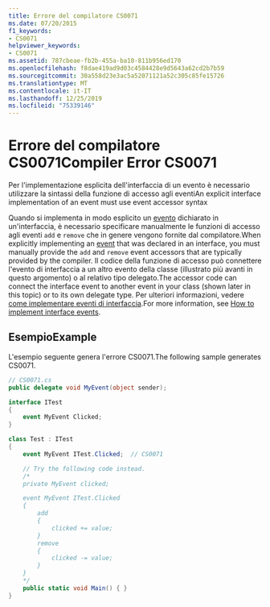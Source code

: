 ```yaml
---
title: Errore del compilatore CS0071
ms.date: 07/20/2015
f1_keywords:
- CS0071
helpviewer_keywords:
- CS0071
ms.assetid: 787cbeae-fb2b-455a-ba10-811b956ed170
ms.openlocfilehash: f8dae419ad9d03c4584428e9d5643a62cd2b7b59
ms.sourcegitcommit: 30a558d23e3ac5a52071121a52c305c85fe15726
ms.translationtype: MT
ms.contentlocale: it-IT
ms.lasthandoff: 12/25/2019
ms.locfileid: "75339146"
---
```

# <a name="compiler-error-cs0071"></a><span data-ttu-id="c1594-102">Errore del compilatore CS0071</span><span class="sxs-lookup"><span data-stu-id="c1594-102">Compiler Error CS0071</span></span>

<span data-ttu-id="c1594-103">Per l'implementazione esplicita dell'interfaccia di un evento è necessario utilizzare la sintassi della funzione di accesso agli eventi</span><span class="sxs-lookup"><span data-stu-id="c1594-103">An explicit interface implementation of an event must use event accessor syntax</span></span>

<span data-ttu-id="c1594-104">Quando si implementa in modo esplicito un [evento](../keywords/event.md) dichiarato in un'interfaccia, è necessario specificare manualmente le funzioni di accesso agli eventi `add` e `remove` che in genere vengono fornite dal compilatore.</span><span class="sxs-lookup"><span data-stu-id="c1594-104">When explicitly implementing an [event](../keywords/event.md) that was declared in an interface, you must manually provide the `add` and `remove` event accessors that are typically provided by the compiler.</span></span> <span data-ttu-id="c1594-105">Il codice della funzione di accesso può connettere l'evento di interfaccia a un altro evento della classe (illustrato più avanti in questo argomento) o al relativo tipo delegato.</span><span class="sxs-lookup"><span data-stu-id="c1594-105">The accessor code can connect the interface event to another event in your class (shown later in this topic) or to its own delegate type.</span></span> <span data-ttu-id="c1594-106">Per ulteriori informazioni, vedere [come implementare eventi di interfaccia](../../programming-guide/events/how-to-implement-interface-events.md).</span><span class="sxs-lookup"><span data-stu-id="c1594-106">For more information, see [How to implement interface events](../../programming-guide/events/how-to-implement-interface-events.md).</span></span>
  
## <a name="example"></a><span data-ttu-id="c1594-107">Esempio</span><span class="sxs-lookup"><span data-stu-id="c1594-107">Example</span></span>

 <span data-ttu-id="c1594-108">L'esempio seguente genera l'errore CS0071.</span><span class="sxs-lookup"><span data-stu-id="c1594-108">The following sample generates CS0071.</span></span>

```csharp
// CS0071.cs
public delegate void MyEvent(object sender);

interface ITest
{
    event MyEvent Clicked;
}

class Test : ITest
{
    event MyEvent ITest.Clicked;  // CS0071

    // Try the following code instead.
    /*
    private MyEvent clicked;

    event MyEvent ITest.Clicked
    {
        add
        {
            clicked += value;
        }
        remove
        {
            clicked -= value;
        }
    }
    */
    public static void Main() { }
}
```

